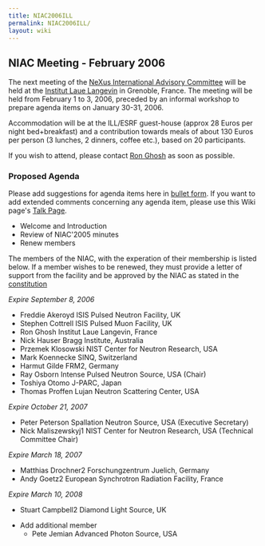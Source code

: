```yaml
---
title: NIAC2006ILL
permalink: NIAC2006ILL/
layout: wiki
---
```


NIAC Meeting - February 2006
----------------------------

The next meeting of the [ NeXus International Advisory
Committee](NIAC "wikilink") will be held at the [Institut Laue
Langevin](http://www.ill.fr) in Grenoble, France. The meeting will be
held from February 1 to 3, 2006, preceded by an informal workshop to
prepare agenda items on January 30-31, 2006.

Accommodation will be at the ILL/ESRF guest-house (approx 28 Euros per
night bed+breakfast) and a contribution towards meals of about 130 Euros
per person (3 lunches, 2 dinners, coffee etc.), based on 20
participants.

If you wish to attend, please contact [Ron Ghosh](mailto:ghosh@ill.fr)
as soon as possible.

### Proposed Agenda

Please add suggestions for agenda items here in [ bullet
form](Help:Editing#Lists "wikilink"). If you want to add extended
comments concerning any agenda item, please use this Wiki page's [ Talk
Page](Talk:NIAC_Meetings "wikilink").

-   Welcome and Introduction
-   Review of NIAC'2005 minutes
-   Renew members

The members of the NIAC, with the experation of their membership is
listed below. If a member wishes to be renewed, they must provide a
letter of support from the facility and be approved by the NIAC as
stated in the [constitution](NIAC "wikilink")

*Expire September 8, 2006*

-   Freddie Akeroyd ISIS Pulsed Neutron Facility, UK
-   Stephen Cottrell ISIS Pulsed Muon Facility, UK
-   Ron Ghosh Institut Laue Langevin, France
-   Nick Hauser Bragg Institute, Australia
-   Przemek Klosowski NIST Center for Neutron Research, USA
-   Mark Koennecke SINQ, Switzerland
-   Harmut Gilde FRM2, Germany
-   Ray Osborn Intense Pulsed Neutron Source, USA (Chair)
-   Toshiya Otomo J-PARC, Japan
-   Thomas Proffen Lujan Neutron Scattering Center, USA

*Expire October 21, 2007*

-   Peter Peterson Spallation Neutron Source, USA (Executive Secretary)
-   Nick Maliszewskyj1 NIST Center for Neutron Research, USA (Technical
    Committee Chair)

*Expire March 18, 2007*

-   Matthias Drochner2 Forschungzentrum Juelich, Germany
-   Andy Goetz2 European Synchrotron Radiation Facility, France

*Expire March 10, 2008*

-   Stuart Campbell2 Diamond Light Source, UK

<!-- -->

-   Add additional member
    -   Pete Jemian Advanced Photon Source, USA

